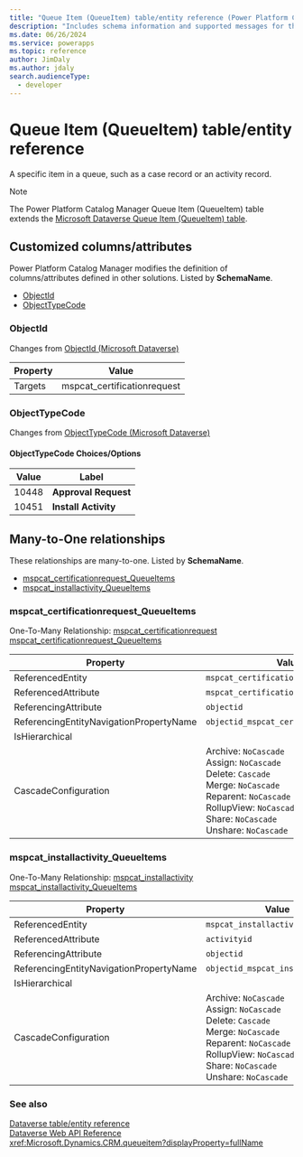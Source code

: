 ```yaml
---
title: "Queue Item (QueueItem) table/entity reference (Power Platform Catalog Manager)"
description: "Includes schema information and supported messages for the Queue Item (QueueItem) table/entity with Power Platform Catalog Manager."
ms.date: 06/26/2024
ms.service: powerapps
ms.topic: reference
author: JimDaly
ms.author: jdaly
search.audienceType: 
  - developer
---
```


# Queue Item (QueueItem) table/entity reference

A specific item in a queue, such as a case record or an activity record.

> [!NOTE]
> The Power Platform Catalog Manager Queue Item (QueueItem) table extends the [Microsoft Dataverse Queue Item (QueueItem) table](/power-apps/developer/data-platform/reference/entities/queueitem).



## Customized columns/attributes

Power Platform Catalog Manager modifies the definition of columns/attributes defined in other solutions. Listed by **SchemaName**.

- [ObjectId](#BKMK_ObjectId)
- [ObjectTypeCode](#BKMK_ObjectTypeCode)

### <a name="BKMK_ObjectId"></a> ObjectId

Changes from [ObjectId (Microsoft Dataverse)](/power-apps/developer/data-platform/reference/entities/queueitem#BKMK_ObjectId)

|Property|Value|
|---|---|
|Targets|mspcat_certificationrequest|


### <a name="BKMK_ObjectTypeCode"></a> ObjectTypeCode

Changes from [ObjectTypeCode (Microsoft Dataverse)](/power-apps/developer/data-platform/reference/entities/queueitem#BKMK_ObjectTypeCode)

#### ObjectTypeCode Choices/Options

|Value|Label|
|---|---|
|10448|**Approval Request**|
|10451|**Install Activity**|

## Many-to-One relationships

These relationships are many-to-one. Listed by **SchemaName**.

- [mspcat_certificationrequest_QueueItems](#BKMK_mspcat_certificationrequest_QueueItems)
- [mspcat_installactivity_QueueItems](#BKMK_mspcat_installactivity_QueueItems)

### <a name="BKMK_mspcat_certificationrequest_QueueItems"></a> mspcat_certificationrequest_QueueItems

One-To-Many Relationship: [mspcat_certificationrequest mspcat_certificationrequest_QueueItems](mspcat_certificationrequest.md#BKMK_mspcat_certificationrequest_QueueItems)

|Property|Value|
|---|---|
|ReferencedEntity|`mspcat_certificationrequest`|
|ReferencedAttribute|`mspcat_certificationrequestid`|
|ReferencingAttribute|`objectid`|
|ReferencingEntityNavigationPropertyName|`objectid_mspcat_certificationrequest`|
|IsHierarchical||
|CascadeConfiguration|Archive: `NoCascade`<br />Assign: `NoCascade`<br />Delete: `Cascade`<br />Merge: `NoCascade`<br />Reparent: `NoCascade`<br />RollupView: `NoCascade`<br />Share: `NoCascade`<br />Unshare: `NoCascade`|

### <a name="BKMK_mspcat_installactivity_QueueItems"></a> mspcat_installactivity_QueueItems

One-To-Many Relationship: [mspcat_installactivity mspcat_installactivity_QueueItems](mspcat_installactivity.md#BKMK_mspcat_installactivity_QueueItems)

|Property|Value|
|---|---|
|ReferencedEntity|`mspcat_installactivity`|
|ReferencedAttribute|`activityid`|
|ReferencingAttribute|`objectid`|
|ReferencingEntityNavigationPropertyName|`objectid_mspcat_installactivity`|
|IsHierarchical||
|CascadeConfiguration|Archive: `NoCascade`<br />Assign: `NoCascade`<br />Delete: `Cascade`<br />Merge: `NoCascade`<br />Reparent: `NoCascade`<br />RollupView: `NoCascade`<br />Share: `NoCascade`<br />Unshare: `NoCascade`|



### See also

[Dataverse table/entity reference](/power-apps/developer/data-platform/reference/about-entity-reference)  
[Dataverse Web API Reference](/power-apps/developer/data-platform/webapi/reference/about)   
<xref:Microsoft.Dynamics.CRM.queueitem?displayProperty=fullName>
